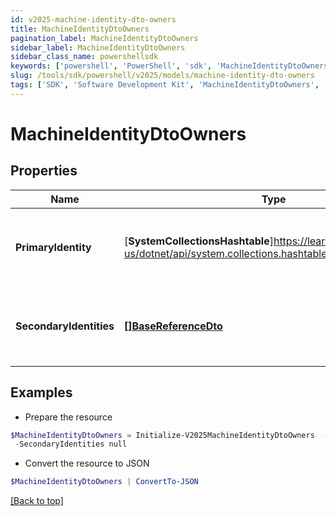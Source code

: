 ```yaml
---
id: v2025-machine-identity-dto-owners
title: MachineIdentityDtoOwners
pagination_label: MachineIdentityDtoOwners
sidebar_label: MachineIdentityDtoOwners
sidebar_class_name: powershellsdk
keywords: ['powershell', 'PowerShell', 'sdk', 'MachineIdentityDtoOwners', 'V2025MachineIdentityDtoOwners'] 
slug: /tools/sdk/powershell/v2025/models/machine-identity-dto-owners
tags: ['SDK', 'Software Development Kit', 'MachineIdentityDtoOwners', 'V2025MachineIdentityDtoOwners']
---
```



# MachineIdentityDtoOwners

## Properties

Name | Type | Description | Notes
------------ | ------------- | ------------- | -------------
**PrimaryIdentity** | [**SystemCollectionsHashtable**]https://learn.microsoft.com/en-us/dotnet/api/system.collections.hashtable?view=net-9.0 | Defines the identity which is selected as the primary owner | [required]
**SecondaryIdentities** | [**[]BaseReferenceDto**](base-reference-dto) | Defines the identities which are selected as secondary owners | [required]

## Examples

- Prepare the resource
```powershell
$MachineIdentityDtoOwners = Initialize-V2025MachineIdentityDtoOwners  -PrimaryIdentity null `
 -SecondaryIdentities null
```

- Convert the resource to JSON
```powershell
$MachineIdentityDtoOwners | ConvertTo-JSON
```


[[Back to top]](#) 

